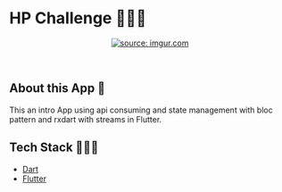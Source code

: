 <!-- header section -->
# HP Challenge 🧙🏽‍♂️

<!-- show case/gif section -->
<p align="center">
<a href="https://imgur.com/XiYXEaY"><img src="https://i.imgur.com/XiYXEaY.gif" title="source: imgur.com" /></a>
</p>
<!-- show case/gif section END -->
<br/>
<!-- about app and course section -->

## About this App 📲

This an intro App using api consuming and state management with bloc pattern and rxdart with streams in Flutter.

## Tech Stack 👩🏾‍💻

- [Dart](https://dart.dev/)
- [Flutter](https://flutter.dev/)
<!-- about app and course section END -->
